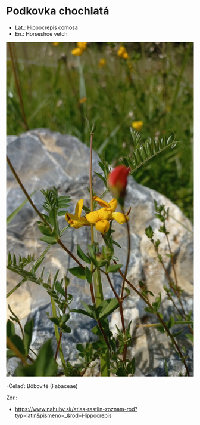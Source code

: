 # Podkovka chochlatá
- Lat.: Hippocrepis comosa
- En.: Horseshoe vetch

![Podkovka chochlatá](./horseshoe_vetch.jpg "Podkovka chochlatá")


-Čeľaď: Bôbovité (Fabaceae)


Zdr.:
- https://www.nahuby.sk/atlas-rastlin-zoznam-rod?typ=latin&pismeno=_&rod=Hippocrepis
